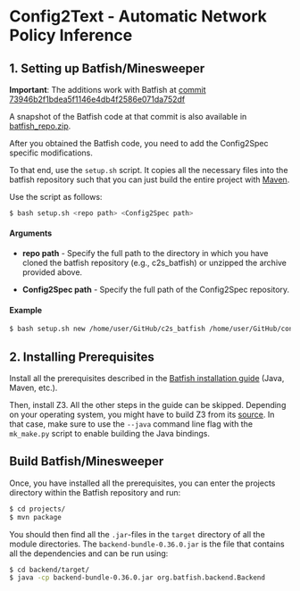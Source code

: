 # Config2Text - Automatic Network Policy Inference

## 1. Setting up Batfish/Minesweeper

__Important__: The additions work with Batfish at [commit 73946b2f1bdea5f1146e4db4f2586e071da752df](https://github.com/batfish/batfish/tree/73946b2f1bdea5f1146e4db4f2586e071da752df)

A snapshot of the Batfish code at that commit is also available in
[batfish_repo.zip](batfish_repo.zip).

After you obtained the Batfish code, you need to add the Config2Spec
specific modifications.

To that end, use the `setup.sh` script. It copies all the necessary
files into the batfish repository such that you can just build the
entire project with [Maven](https://maven.apache.org/).

Use the script as follows:

```bash
$ bash setup.sh <repo path> <Config2Spec path>
```

#### Arguments

* __repo path__ - Specify the full path to the directory in which you have cloned 
the batfish repository (e.g., c2s_batfish) or unzipped the archive provided above.

* __Config2Spec path__ - Specify the full path of the Config2Spec repository.

#### Example

```bash
$ bash setup.sh new /home/user/GitHub/c2s_batfish /home/user/GitHub/config2spec
```

## 2. Installing Prerequisites

Install all the prerequisites described in the
[Batfish installation guide](https://github.com/batfish/batfish/wiki/Building-and-running-Batfish-service)
(Java, Maven, etc.).

Then, install Z3. All the other steps in the guide can be skipped.
Depending on your operating system, you might have to build Z3 from its
[source](https://github.com/Z3Prover/z3).
In that case, make sure to use the `--java` command line flag with the
`mk_make.py` script to enable building the Java bindings.

## Build Batfish/Minesweeper

Once, you have installed all the prerequisites, you can
enter the projects directory within the Batfish repository and run:

```bash
$ cd projects/
$ mvn package
```

You should then find all the `.jar`-files in the `target` directory of
all the module directories. The `backend-bundle-0.36.0.jar` is the file
that contains all the dependencies and can be run using:

```bash
$ cd backend/target/
$ java -cp backend-bundle-0.36.0.jar org.batfish.backend.Backend
```
